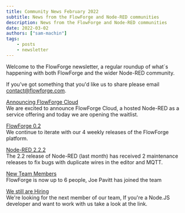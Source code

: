 ```yaml
---
title: Community News February 2022
subtitle: News from the FlowForge and Node-RED communities
description: News from the FlowForge and Node-RED communities
date: 2022-03-02
authors: ["sam-machin"]
tags:
    - posts
    - newsletter
---
```


Welcome to the FlowForge newsletter, a regular roundup of what\`s happening with both FlowForge and the wider Node-RED community. 
<!--more-->
If you've got something that you'd like us to share please email [contact@flowforge.com](mailto:contact@flowforge.com).

[Announcing FlowForge Cloud](https://flowforge.com/blog/announcing-flowforge-cloud/)  
We are excited to announce FlowForge Cloud, a hosted Node-RED as a service offering and today we are opening the waitlist.

[FlowForge 0.2](https://flowforge.com/blog/flowforge-02-released/)  
We continue to iterate with our 4 weekly releases of the FlowForge platform.

[Node-RED 2.2.2](https://discourse.nodered.org/t/node-red-2-2-2-released/58606)  
The 2.2 release of Node-RED (last month) has received 2 maintenance releases to fix bugs with  duplicate wires in the editor and MQTT.

[New Team Members](https://flowforge.com/blog/welcome-joe/)  
FlowForge is now up to 6 people, Joe Pavitt has joined the team

[We still are Hiring](https://boards.greenhouse.io/flowforge/jobs/4312861004)  
We're looking for the next member of our team, If you're a Node.JS developer and want to work with us take a look at the link.
